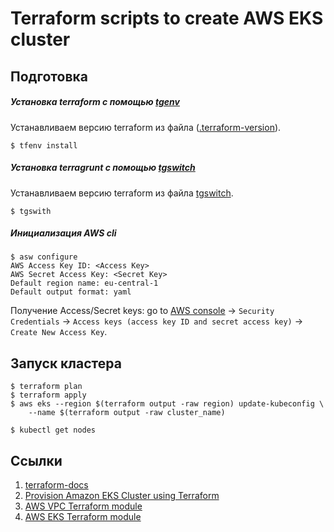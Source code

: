 # Terraform scripts to create AWS EKS cluster

## Подготовка

##### Установка terraform с помощью [tgenv](https://github.com/tfutils/tfenv)

Устанавливаем версию terraform из файла ([.terraform-version](.terraform-version)).

```shell
$ tfenv install
```

##### Установка terragrunt с помощью [tgswitch](https://github.com/warrensbox/tgswitch)

Устанавливаем версию terraform из файла [tgswitch](https://github.com/warrensbox/tgswitch).

```shell
$ tgswith
```

##### Инициализация AWS cli

```shell
$ asw configure
AWS Access Key ID: <Access Key>
AWS Secret Access Key: <Secret Key>
Default region name: eu-central-1
Default output format: yaml
```

Получение Access/Secret keys: go to [AWS console](https://console.aws.amazon.com/) -> `Security Credentials`
-> `Access keys (access key ID and secret access key)` -> `Create New Access Key`.

## Запуск кластера

```shell
$ terraform plan
$ terraform apply
$ aws eks --region $(terraform output -raw region) update-kubeconfig \
    --name $(terraform output -raw cluster_name)
    
$ kubectl get nodes
```

## Ссылки

1. [terraform-docs](https://github.com/terraform-docs/terraform-docs)
2. [Provision Amazon EKS Cluster using Terraform](https://medium.com/devops-mojo/terraform-provision-amazon-eks-cluster-using-terraform-deploy-create-aws-eks-kubernetes-cluster-tf-4134ab22c594)
3. [AWS VPC Terraform module](https://registry.terraform.io/modules/terraform-aws-modules/vpc/aws/latest)
4. [AWS EKS Terraform module](https://registry.terraform.io/modules/terraform-aws-modules/eks/aws/latest)